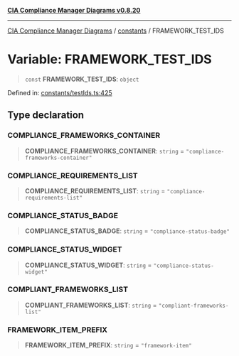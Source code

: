 [**CIA Compliance Manager Diagrams v0.8.20**](../../README.md)

***

[CIA Compliance Manager Diagrams](../../modules.md) / [constants](../README.md) / FRAMEWORK\_TEST\_IDS

# Variable: FRAMEWORK\_TEST\_IDS

> `const` **FRAMEWORK\_TEST\_IDS**: `object`

Defined in: [constants/testIds.ts:425](https://github.com/Hack23/cia-compliance-manager/blob/9180e2700dca841f6711d7243c036db4de73db57/src/constants/testIds.ts#L425)

## Type declaration

### COMPLIANCE\_FRAMEWORKS\_CONTAINER

> **COMPLIANCE\_FRAMEWORKS\_CONTAINER**: `string` = `"compliance-frameworks-container"`

### COMPLIANCE\_REQUIREMENTS\_LIST

> **COMPLIANCE\_REQUIREMENTS\_LIST**: `string` = `"compliance-requirements-list"`

### COMPLIANCE\_STATUS\_BADGE

> **COMPLIANCE\_STATUS\_BADGE**: `string` = `"compliance-status-badge"`

### COMPLIANCE\_STATUS\_WIDGET

> **COMPLIANCE\_STATUS\_WIDGET**: `string` = `"compliance-status-widget"`

### COMPLIANT\_FRAMEWORKS\_LIST

> **COMPLIANT\_FRAMEWORKS\_LIST**: `string` = `"compliant-frameworks-list"`

### FRAMEWORK\_ITEM\_PREFIX

> **FRAMEWORK\_ITEM\_PREFIX**: `string` = `"framework-item"`
